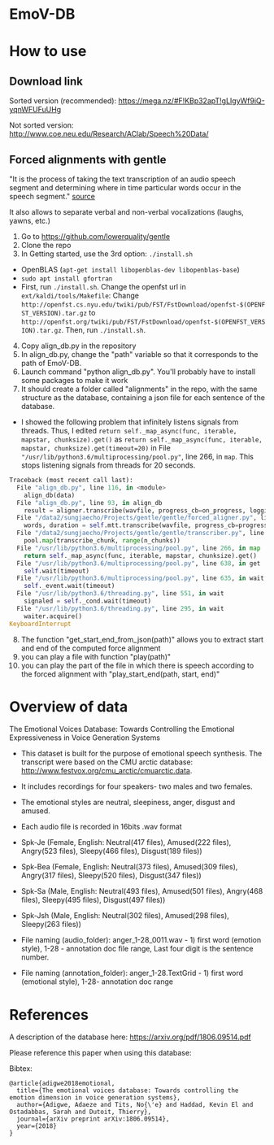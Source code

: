 # EmoV-DB


# How to use
## Download link
Sorted version (recommended):
https://mega.nz/#F!KBp32apT!gLIgyWf9iQ-yqnWFUFuUHg

Not sorted version:
http://www.coe.neu.edu/Research/AClab/Speech%20Data/

## Forced alignments with gentle
"It is the process of taking the text transcription of an audio speech segment and determining where in time particular words occur in the speech segment." [source](http://www.voxforge.org/home/docs/faq/faq/what-is-forced-alignment)

It also allows to separate verbal and non-verbal vocalizations (laughs, yawns, etc.)

1. Go to https://github.com/lowerquality/gentle
2. Clone the repo
3. In Getting started, use the 3rd option: `./install.sh`
- OpenBLAS (`apt-get install libopenblas-dev libopenblas-base`)
- `sudo apt install gfortran`
- First, run `./install.sh`. Change the openfst url in `ext/kaldi/tools/Makefile`: Change `http://openfst.cs.nyu.edu/twiki/pub/FST/FstDownload/openfst-$(OPENFST_VERSION).tar.gz`
to `http://openfst.org/twiki/pub/FST/FstDownload/openfst-$(OPENFST_VERSION).tar.gz`. Then, run `./install.sh`.
4. Copy align_db.py in the repository
5. In align_db.py, change the "path" variable so that it corresponds to the path of EmoV-DB.
6. Launch command "python align_db.py". You'll probably have to install some packages to make it work
7. It should create a folder called "alignments" in the repo, with the same structure as the database, containing a json file for each sentence of the database.
  - I showed the following problem that infinitely listens signals from threads. Thus, I edited `return self._map_async(func, iterable, mapstar, chunksize).get()` as `return self._map_async(func, iterable, mapstar, chunksize).get(timeout=20)` in File `"/usr/lib/python3.6/multiprocessing/pool.py"`, line 266, in `map`. This stops listening signals from threads for 20 seconds.
```python
Traceback (most recent call last):
  File "align_db.py", line 116, in <module>
    align_db(data)
  File "align_db.py", line 93, in align_db
    result = aligner.transcribe(wavfile, progress_cb=on_progress, logging=logging)
  File "/data2/sungjaecho/Projects/gentle/gentle/forced_aligner.py", line 24, in transcribe
    words, duration = self.mtt.transcribe(wavfile, progress_cb=progress_cb)
  File "/data2/sungjaecho/Projects/gentle/gentle/transcriber.py", line 51, in transcribe
    pool.map(transcribe_chunk, range(n_chunks))
  File "/usr/lib/python3.6/multiprocessing/pool.py", line 266, in map
    return self._map_async(func, iterable, mapstar, chunksize).get()
  File "/usr/lib/python3.6/multiprocessing/pool.py", line 638, in get
    self.wait(timeout)
  File "/usr/lib/python3.6/multiprocessing/pool.py", line 635, in wait
    self._event.wait(timeout)
  File "/usr/lib/python3.6/threading.py", line 551, in wait
    signaled = self._cond.wait(timeout)
  File "/usr/lib/python3.6/threading.py", line 295, in wait
    waiter.acquire()
KeyboardInterrupt
```

8. The function "get_start_end_from_json(path)" allows you to extract start and end of the computed force alignment
9. you can play a file with function "play(path)"
10. you can play the part of the file in which there is speech according to the forced alignment with "play_start_end(path, start, end)"

# Overview of data

The Emotional Voices Database: Towards Controlling the Emotional Expressiveness in Voice Generation Systems

- This dataset is built for the purpose of emotional speech synthesis. The transcript were based on the CMU arctic database: http://www.festvox.org/cmu_arctic/cmuarctic.data.

- It includes recordings for four speakers- two males and two females.

- The emotional styles are neutral, sleepiness, anger, disgust and amused.

- Each audio file is recorded in 16bits .wav format

- Spk-Je (Female, English: Neutral(417 files), Amused(222 files), Angry(523 files), Sleepy(466 files), Disgust(189 files))
- Spk-Bea (Female, English: Neutral(373 files), Amused(309 files), Angry(317 files), Sleepy(520 files), Disgust(347 files))
- Spk-Sa (Male, English: Neutral(493 files), Amused(501 files), Angry(468 files), Sleepy(495 files), Disgust(497 files))
- Spk-Jsh (Male, English: Neutral(302 files), Amused(298 files), Sleepy(263 files))

- File naming (audio_folder): anger_1-28_0011.wav - 1) first word (emotion style), 1-28 - annotation doc file range, Last four digit is the sentence number.

- File naming (annotation_folder): anger_1-28.TextGrid - 1) first word (emotional style), 1-28- annotation doc range

# References
A description of the database here:
https://arxiv.org/pdf/1806.09514.pdf

Please reference this paper when using this database:

Bibtex:
```
@article{adigwe2018emotional,
  title={The emotional voices database: Towards controlling the emotion dimension in voice generation systems},
  author={Adigwe, Adaeze and Tits, No{\'e} and Haddad, Kevin El and Ostadabbas, Sarah and Dutoit, Thierry},
  journal={arXiv preprint arXiv:1806.09514},
  year={2018}
}
```
